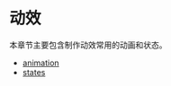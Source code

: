 # 动效
本章节主要包含制作动效常用的动画和状态。
* [animation](docs/motion/animation.md)
* [states](docs/motion/states.md)
